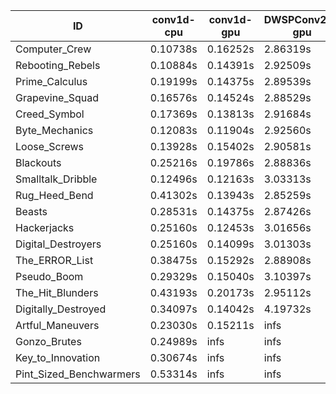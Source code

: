 |ID|conv1d-cpu|conv1d-gpu|DWSPConv2D-gpu|gemm-gpu|avg|
|-|-|-|-|-|-|
|Computer_Crew|0.10738s|0.16252s|2.86319s|1.69223s|1.20633s|
|Rebooting_Rebels|0.10884s|0.14391s|2.92509s|1.73141s|1.22731s|
|Prime_Calculus|0.19199s|0.14375s|2.89539s|1.71472s|1.23646s|
|Grapevine_Squad|0.16576s|0.14524s|2.88529s|1.75143s|1.23693s|
|Creed_Symbol|0.17369s|0.13813s|2.91684s|1.72961s|1.23957s|
|Byte_Mechanics|0.12083s|0.11904s|2.92560s|1.79527s|1.24019s|
|Loose_Screws|0.13928s|0.15402s|2.90581s|1.77881s|1.24448s|
|Blackouts|0.25216s|0.19786s|2.88836s|1.70336s|1.26044s|
|Smalltalk_Dribble|0.12496s|0.12163s|3.03313s|1.78565s|1.26634s|
|Rug_Heed_Bend|0.41302s|0.13943s|2.85259s|1.84952s|1.31364s|
|Beasts|0.28531s|0.14375s|2.87426s|1.95232s|1.31391s|
|Hackerjacks|0.25160s|0.12453s|3.01656s|1.90372s|1.32410s|
|Digital_Destroyers|0.25160s|0.14099s|3.01303s|1.90314s|1.32719s|
|The_ERROR_List|0.38475s|0.15292s|2.88908s|1.96282s|1.34739s|
|Pseudo_Boom|0.29329s|0.15040s|3.10397s|1.94492s|1.37315s|
|The_Hit_Blunders|0.43193s|0.20173s|2.95112s|1.93533s|1.38003s|
|Digitally_Destroyed|0.34097s|0.14042s|4.19732s|2.53076s|1.80237s|
|Artful_Maneuvers|0.23030s|0.15211s|infs|1.71233s|infs|
|Gonzo_Brutes|0.24989s|infs|infs|infs|infs|
|Key_to_Innovation|0.30674s|infs|infs|2.59104s|infs|
|Pint_Sized_Benchwarmers|0.53314s|infs|infs|4.45273s|infs|
